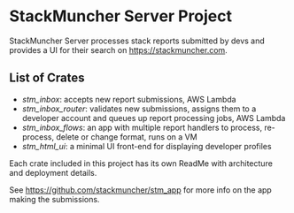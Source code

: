 # StackMuncher Server Project

StackMuncher Server processes stack reports submitted by devs and provides a UI for their search on https://stackmuncher.com. 

## List of Crates

* _stm_inbox_: accepts new report submissions, AWS Lambda
* _stm_inbox_router_: validates new submissions, assigns them to a developer account and queues up report processing jobs, AWS Lambda
* _stm_inbox_flows_: an app with multiple report handlers to process, re-process, delete or change format, runs on a VM
* _stm_html_ui_: a minimal UI front-end for displaying developer profiles

Each crate included in this project has its own ReadMe with architecture and deployment details.

See https://github.com/stackmuncher/stm_app for more info on the app making the submissions.